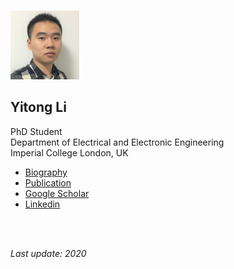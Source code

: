   
<!---[中文](https://yt-li.github.io/namecard_cn) | [English](https://yt-li.github.io)--->

<br />

![](https://raw.githubusercontent.com/yt-li/yt-li.github.io/master/LYT.png)
  
## Yitong Li
PhD Student   
Department of Electrical and Electronic Engineering  
Imperial College London, UK

- [Biography](https://yt-li.github.io/biography)
- [Publication](https://yt-li.github.io/publication)
- [Google Scholar](https://scholar.google.co.uk/citations?user=b3tutrQAAAAJ&hl=en)
- [Linkedin](https://www.linkedin.com/in/yitong-li/)

<br />
<br />

*Last update: 2020*
